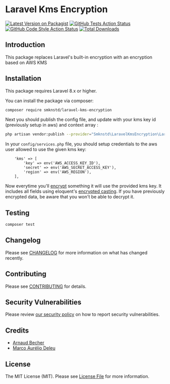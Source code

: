 # Laravel Kms Encryption

[![Latest Version on Packagist](https://img.shields.io/packagist/v/smknstd/laravel-kms-encryption.svg?style=flat-square)](https://packagist.org/packages/smknstd/laravel-kms-encryption)
[![GitHub Tests Action Status](https://img.shields.io/github/workflow/status/smknstd/laravel-kms-encryption/run-tests?label=tests)](https://github.com/smknstd/laravel-kms-encryption/actions?query=workflow%3Arun-tests+branch%3Amain)
[![GitHub Code Style Action Status](https://img.shields.io/github/workflow/status/smknstd/laravel-kms-encryption/Check%20&%20fix%20styling?label=code%20style)](https://github.com/smknstd/laravel-kms-encryption/actions?query=workflow%3A"Check+%26+fix+styling"+branch%3Amain)
[![Total Downloads](https://img.shields.io/packagist/dt/smknstd/laravel-kms-encryption.svg?style=flat-square)](https://packagist.org/packages/smknstd/laravel-kms-encryption)

## Introduction

This package replaces Laravel's built-in encryption with an encryption based on AWS KMS

## Installation

This package requires Laravel 8.x or higher.

You can install the package via composer:

```bash
composer require smknstd/laravel-kms-encryption
```

Next you should publish the config file, and update with your kms key id (previously setup in aws) and context array :

```bash
php artisan vendor:publish --provider="Smknstd\LaravelKmsEncryption\LaravelKmsEncryptionServiceProvider" --tag="config"
```

In your `config/services.php` file, you should setup credentials to the aws user allowed to use the given kms key:

```
    'kms' => [
        'key' => env('AWS_ACCESS_KEY_ID'),
        'secret' => env('AWS_SECRET_ACCESS_KEY'),
        'region' => env('AWS_REGION'),
    ],
```

Now everytime you'll [encrypt](https://laravel.com/docs/8.x/encryption) something it will use the provided kms key. It includes all fields using eloquent's [encrypted casting](https://laravel.com/docs/8.x/eloquent-mutators#encrypted-casting). If you have previously encrypted data, be aware that you won't be able to decrypt it.


## Testing

```bash
composer test
```

## Changelog

Please see [CHANGELOG](CHANGELOG.md) for more information on what has changed recently.

## Contributing

Please see [CONTRIBUTING](.github/CONTRIBUTING.md) for details.

## Security Vulnerabilities

Please review [our security policy](../../security/policy) on how to report security vulnerabilities.

## Credits

- [Arnaud Becher](https://github.com/smknstd)
- [Marco Aurélio Deleu](https://github.com/deleugpn)

## License

The MIT License (MIT). Please see [License File](LICENSE.md) for more information.
